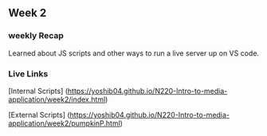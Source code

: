 ## Week 2

### weekly Recap

Learned about JS scripts and other ways to run a live server up on VS code.

### Live Links

[Internal Scripts] (https://yoshib04.github.io/N220-Intro-to-media-application/week2/index.html)

[External Scripts] (https://yoshib04.github.io/N220-Intro-to-media-application/week2/pumpkinP.html)
